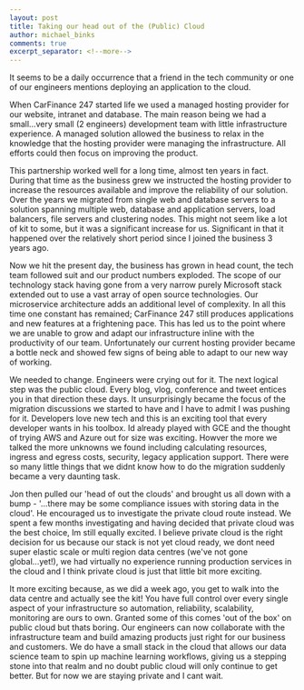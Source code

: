 ```yaml
---
layout: post
title: Taking our head out of the (Public) Cloud
author: michael_binks
comments: true
excerpt_separator: <!--more-->
---
```


It seems to be a daily occurrence that a friend in the tech community or one of our engineers mentions deploying an application to the cloud. 

When CarFinance 247 started life we used a managed hosting provider for our website, intranet and database. The main reason being we had a small...very small (2 engineers) development team with little infrastructure experience. A managed solution allowed the business to relax in the knowledge that the hosting provider were managing the infrastructure. All efforts could then focus on improving the product.

This partnership worked well for a long time, almost ten years in fact. During that time as the business grew we instructed the hosting provider to increase the resources available and improve the reliability of our solution. Over the years we migrated from single web and database servers to a solution spanning multiple web, database and application servers, load balancers, file servers and clustering nodes. This might not seem like a lot of kit to some, but it was a significant increase for us. Significant in that it happened over the relatively short period since I joined the business 3 years ago. 

Now we hit the present day, the business has grown in head count, the tech team followed suit and our product numbers exploded. The scope of our technology stack having gone from a very narrow purely Microsoft stack extended out to use a vast array of open source technologies. Our microservice architecture adds an additional level of complexity. In all this time one constant has remained; CarFinance 247 still produces applications and new features at a frightening pace. This has led us to the point where we are unable to grow and adapt our infrastructure inline with the productivity of our team. Unfortunately our current hosting provider became a bottle neck and showed few signs of being able to adapt to our new way of working.

We needed to change. Engineers were crying out for it. The next logical step was the public cloud. Every blog, vlog, conference and tweet entices you in that direction these days. It unsurprisingly became the focus of the migration discussions we started to have and I have to admit I was pushing for it. Developers love new tech and this is an exciting tool that every developer wants in his toolbox. Id already played with GCE and the thought of trying AWS and Azure out for size was exciting. Howver the more we talked the more unknowns we found including calculating resources, ingress and egress costs, security, legacy application support. There were so many little things that we didnt know how to do the migration suddenly became a very daunting task. 

Jon then pulled our 'head of out the clouds' and brought us all down with a bump - '…there may be some compliance issues with storing data in the cloud'. He encouraged us to investigate the private cloud route instead. We spent a few months investigating and having decided that private cloud was the best choice, Im still equally excited. I believe private cloud is the right decision for us because our stack is not yet cloud ready, we dont need super elastic scale or multi region data centres (we've not gone global...yet!), we had virtually no experience running production services in the cloud and I think private cloud is just that little bit more exciting.

It more exciting because, as we did a week ago, you get to walk into the data centre and actually see the kit! You have full control over every single aspect of your infrastructure so automation, reliability, scalability, monitoring are ours to own. Granted some of this comes 'out of the box' on public cloud but thats boring. Our engineers can now collaborate with the infrastructure team and build amazing products just right for our business and customers. We do have a small stack in the cloud that allows our data science team to spin up machine learning workflows, giving us a stepping stone into that realm and no doubt public cloud will only continue to get better. But for now we are staying private and I cant wait.

